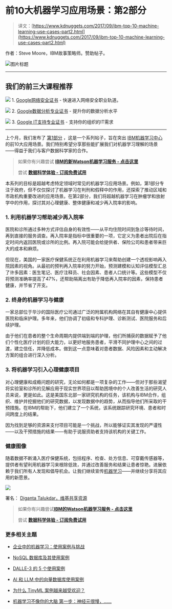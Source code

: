 # 前10大机器学习应用场景：第2部分

> 译文：[https://www.kdnuggets.com/2017/09/ibm-top-10-machine-learning-use-cases-part2.html](https://www.kdnuggets.com/2017/09/ibm-top-10-machine-learning-use-cases-part2.html)

作者：Steve Moore，IBM故事策略师。赞助帖子。

![图片标题](../Images/268f9484b9181116a44217beb0b149b6.png)

* * *

## 我们的前三大课程推荐

![](../Images/0244c01ba9267c002ef39d4907e0b8fb.png) 1\. [Google网络安全证书](https://www.kdnuggets.com/google-cybersecurity) - 快速进入网络安全职业轨道。

![](../Images/e225c49c3c91745821c8c0368bf04711.png) 2\. [Google数据分析专业证书](https://www.kdnuggets.com/google-data-analytics) - 提升你的数据分析水平

![](../Images/0244c01ba9267c002ef39d4907e0b8fb.png) 3\. [Google IT支持专业证书](https://www.kdnuggets.com/google-itsupport) - 支持你的组织的IT需求

* * *

上个月，我们发布了 [第1部分](https://medium.com/inside-machine-learning/new-mental-models-for-machine-learning-part-1-7eaa7130fab) ，这是一个系列帖子，旨在突出 [IBM机器学习中心](http://ibm-ml-hub.com/) 的前10大应用场景。我们特别希望分享那些能扩展我们对机器学习理解的场景——得益于我们与客户数据科学家的合作。

> 如果你有兴趣尝试 [**IBM的新Watson机器学习服务 - 点击这里**](https://developer.ibm.com/clouddataservices/docs/ibm-watson-machine-learning/get-started/)
> 
> 尝试 [**数据科学体验 - 订阅免费试用**](https://datascience.ibm.com/registration/stepone)

本系列的目标是超越考虑特定领域时常见的机器学习应用场景。例如，第1部分专注于政府，但不仅仅探讨了机器学习在判刑和假释中的作用，还探索了推动区域和市政机构重要改进的应用场景。在第2部分，我们将超越机器学习在肿瘤学和放射学中的作用，探讨其对心理健康、整体健康和减少再入院率的影响。

### **1\. 利用机器学习帮助减少再入院率**

医院和诊所通过多种方式评估自身的有效性——从平均住院时间到急诊等待时间，再到直接的服务调查。再入院率是指标中很重要的一项，它定义为患者出院后在指定时间内返回医院或诊所的比例。再入院可能会给提供者、保险公司和患者带来巨大的成本和麻烦。

但现在，美国的一家医疗保健系统正在利用机器学习来帮助创建一个透视影响再入院因素的视角。从最初的预判再入院率的努力开始，预测建模和认知评估模型汇总了许多因素：医生笔记、医疗注释员、社会因素、患者人口统计等。这些模型不仅将预测准确率提高了47%，还帮助隔离出有助于降低再入院率的因素，保持患者健康，并节省了开支。

### **2\. 终身的机器学习与健康**

一家总部位于华沙的国际医疗公司通过广泛的附属机构网络在其自有健康中心提供医院和临床护理。多年来，他们协调了初级和专科护理、诊断测试、医院服务和后续护理。

由于他们在患者的整个生命周期内提供端到端的护理，他们所捕获的数据赋予了他们个性化医疗计划的巨大能力，以更好地服务患者，平滑不同护理中心之间的过渡，建立信任，并降低成本。做到这一点意味着对患者数据、风险因素和主动解决方案的组合进行深入分析。

### **3\. 将机器学习引入心理健康项目**

对心理健康和成瘾问题的研究，无论如何都是一项复杂的工作——但对于那些渴望将实验室和诊所的见解应用于现实世界项目以帮助困境中的个人改善生活的研究人员来说，更是如此。这是美国东北部一家研究机构的任务，该机构与IBM合作，组织、维护并挖掘他们的研究数据，以发现数据中的趋势，从而指导他们所采取的干预措施。在IBM的帮助下，他们建立了一个系统，该系统跟踪研究环境、患者和时间跨度上的结果。

因为找到足够的资源来支付项目可能是一个挑战，所以能够证实其发现的严谨性——以及干预措施的结果——有助于说服资助者支持该机构的关键工作。

### **健康图像**

随着数据不断涌入医疗保健系统，包括程序、检查、处方信息、可穿戴传感器等，提供者有望利用机器学习来根除低效，并通过改善服务和结果让患者惊艳。进展依赖于我们所有人发现和倡导机会。让我们继续宣传[机器学习](http://ibm.biz/machinelearning)——并继续分享将其应用的新愿景。

![](../Images/38e2c7c3b65afe7e485a6c5b1db02222.png)

署名： [Diganta Talukdar，维基共享资源](https://commons.wikimedia.org/wiki/File:Winter_Morning_in_Nagaon.jpg)

> 如果你有兴趣尝试[**IBM的Watson机器学习服务 - 点击这里**](https://developer.ibm.com/clouddataservices/docs/ibm-watson-machine-learning/get-started/)
> 
> 尝试 [**数据科学体验 - 订阅免费试用**](https://datascience.ibm.com/registration/stepone)

### 更多相关主题

+   [企业中的机器学习：使用案例与挑战](https://www.kdnuggets.com/2022/08/dss-machine-learning-enterprise-cases-challenges.html)

+   [NoSQL 数据库及其使用案例](https://www.kdnuggets.com/2023/03/nosql-databases-cases.html)

+   [DALLE-3 的 5 个使用案例](https://www.kdnuggets.com/5-use-cases-of-dalle-3)

+   [AI 和 LLM 中的向量数据库使用案例](https://www.kdnuggets.com/vector-databases-in-ai-and-llm-use-cases)

+   [为什么 TinyML 案例越来越受欢迎？](https://www.kdnuggets.com/2022/10/tinyml-cases-becoming-popular.html)

+   [机器学习不像你的大脑 第一步：神经元很慢，……](https://www.kdnuggets.com/2022/04/machine-learning-like-brain-part-one-neurons-slow-slow-slow.html)
